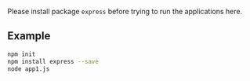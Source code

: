 Please install package `express` before trying to run the applications here. 

## Example
```bash
npm init
npm install express --save
node app1.js
```
